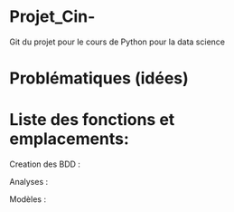 # Projet_Cin-
Git du projet pour le cours de Python pour la data science


# Problématiques (idées)


# Liste des fonctions et emplacements:

Creation des BDD : 





Analyses :





Modèles : 


